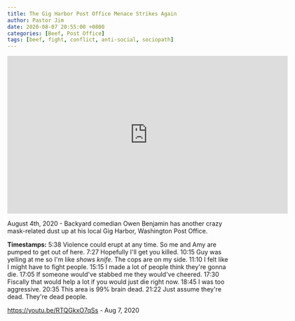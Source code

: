 ```yaml
---
title: The Gig Harbor Post Office Menace Strikes Again
author: Pastor Jim
date: 2020-08-07 20:55:00 +0800
categories: [Beef, Post Office]
tags: [beef, fight, conflict, anti-social, sociopath]
---
```


<iframe width="640" height="360" scrolling="no" frameborder="0" style="border: none;" src="https://www.bitchute.com/embed/IzZKvjExp1q6/"></iframe>

August 4th, 2020 - Backyard comedian Owen Benjamin has another crazy mask-related dust up at his local Gig Harbor, Washington Post Office. 

**Timestamps:**
5:38 Violence could erupt at any time. So me and Amy are pumped to get out of here.
7:27 Hopefully I'll get you killed.
10:15 Guy was yelling at me so I'm like *shows knife*. The cops are on my side.
11:10 I felt like I might have to fight people.
15:15 I made a lot of people think they're gonna die.
17:05 If someone would've stabbed me they would've cheered.
17:30 Fiscally that would help a lot if you would just die right now.
18:45 I was too aggressive.
20:35 This area is 99% brain dead.
21:22 Just assume they're dead. They're dead people.



https://youtu.be/RTQGkxO7qSs - Aug 7, 2020